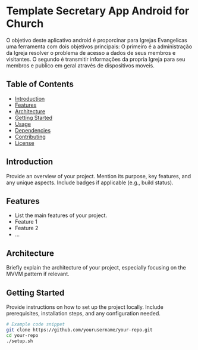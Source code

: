 # Template Secretary App Android for Church

O objetivo deste aplicativo android é proporcinar para Igrejas Evangelicas uma ferramenta com dois objetivos principais:
O primeiro é a administração da Igreja resolver o problema de acesso a dados de seus membros e visitantes.
O segundo é transmitir informações da propria Igreja para seu membros e publico em geral através de dispositivos moveis.

## Table of Contents

- [Introduction](#introduction)
- [Features](#features)
- [Architecture](#architecture)
- [Getting Started](#getting-started)
- [Usage](#usage)
- [Dependencies](#dependencies)
- [Contributing](#contributing)
- [License](#license)

## Introduction

Provide an overview of your project. Mention its purpose, key features, and any unique aspects. Include badges if applicable (e.g., build status).

## Features

- List the main features of your project.
- Feature 1
- Feature 2
- ...

## Architecture

Briefly explain the architecture of your project, especially focusing on the MVVM pattern if relevant.

## Getting Started

Provide instructions on how to set up the project locally. Include prerequisites, installation steps, and any configuration needed.

```bash
# Example code snippet
git clone https://github.com/yourusername/your-repo.git
cd your-repo
./setup.sh
